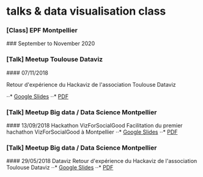 # talks & data visualisation class

### [Class] EPF Montpellier
### September to November 2020

### [Talk] Meetup Toulouse Dataviz
#### 07/11/2018

Retour d'expérience du Hackaviz de l'association Toulouse Dataviz

⋅⋅* [Google Slides](https://docs.google.com/presentation/d/1BDr8sy1f5Qo-wE2DJevhYdkOqzvyjYOQY0GLRTdQJu0/edit?usp=sharing) 
⋅⋅* [PDF](https://github.com/emaulandi/talks/blob/master/MeetupDatavizToulouse_Dataviz_7_11_8_processus%20dataviz.pdf)

### [Talk] Meetup Big data / Data Science Montpellier
#### 13/09/2018 Hackathon VizForSocialGood
Facilitation du premier hachathon VizForSocialGood à Montpellier
⋅⋅* [Google Slides](https://docs.google.com/presentation/d/1Y5tYAOOjAo8_Ihr83ecYusuhD-oEDUpodQcgH6rhe2U/edit?usp=sharing)
⋅⋅* [PDF](https://github.com/emaulandi/talks/blob/master/MeetupBigdataDatascienceMtp_Dataviz_13-09-18_hackaviz.pdf)


### [Talk] Meetup Big data / Data Science Montpellier
#### 29/05/2018 Dataviz
Retour d'expérience du Hackaviz de l'association Toulouse Dataviz
⋅⋅* [Google Slides](https://docs.google.com/presentation/d/1M0Mq8DeUh9LdkdD0rr1ibkvtLjm0ZxbqQnxDV6oqcRc/edit?usp=sharing)
⋅⋅* [PDF](https://github.com/emaulandi/talks/blob/master/MeetupBigdataDatascienceMtp_Dataviz_29-05-18_datavizenaction.pdf)
